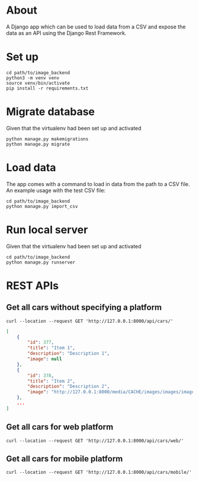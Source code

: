 # About
A Django app  which can be used to load data from a CSV and expose the data as an API using the Django Rest Framework.

# Set up
```shell
cd path/to/image_backend
python3 -m venv venv
source venv/bin/activate
pip install -r requirements.txt
```

# Migrate database
Given that the virtualenv had been set up and activated
```shell
python manage.py makemigrations
python manage.py migrate
```

# Load data
The app comes with a command to load in data from the path to a CSV file. An example usage with the test CSV file:
```shell
cd path/to/image_backend
python manage.py import_csv
```

# Run local server
Given that the virtualenv had been set up and activated
```shell
cd path/to/image_backend
python manage.py runserver
```

# REST APIs
## Get all cars without specifying a platform
```shell
curl --location --request GET 'http://127.0.0.1:8000/api/cars/'
```
```json
[
    {
        "id": 377,
        "title": "Item 1",
        "description": "Description 1",
        "image": null
    },
    {
        "id": 378,
        "title": "Item 2",
        "description": "Description 2",
        "image": "http://127.0.0.1:8000/media/CACHE/images/images/image_378/c98dd104e7926f6bf7f7f4d178a055da.jpg"
    },
    ...
]
```

## Get all cars for web platform
```shell
curl --location --request GET 'http://127.0.0.1:8000/api/cars/web/'
```

## Get all cars for mobile platform
```shell
curl --location --request GET 'http://127.0.0.1:8000/api/cars/mobile/'
```
